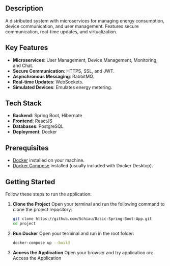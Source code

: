 
## Description
A distributed system with microservices for managing energy consumption, device communication, and user management. Features secure communication, real-time updates, and virtualization.

## Key Features
- **Microservices**: User Management, Device Management, Monitoring, and Chat.
- **Secure Communication**: HTTPS, SSL, and JWT.
- **Asynchronous Messaging**: RabbitMQ.
- **Real-time Updates**: WebSockets.
- **Simulated Devices**: Emulates energy metering.

## Tech Stack
- **Backend**: Spring Boot, Hibernate  
- **Frontend**: ReactJS 
- **Databases**: PostgreSQL  
- **Deployment**: Docker  

## Prerequisites
- [Docker](https://www.docker.com/products/docker-desktop) installed on your machine.
- [Docker Compose](https://docs.docker.com/compose/) installed (usually included with Docker Desktop).

## Getting Started

Follow these steps to run the application:

1. **Clone the Project**
   Open your terminal and run the following command to clone the project repository:

   ```bash
   git clone https://github.com/Schiau/Basic-Spring-Boot-App.git
   cd project

2. **Run Docker**
    Open your terminal and run in the root folder:
    ```bash
    docker-compose up --build

2. **Access the Application**
    Open your browser and try application on: Access the Application

